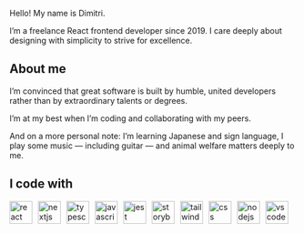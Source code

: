 Hello! My name is Dimitri.

I’m a freelance React frontend developer since 2019. I care deeply about designing with simplicity to strive for excellence.

## About me

I’m convinced that great software is built by humble, united developers rather than by extraordinary talents or degrees.

I’m at my best when I’m coding and collaborating with my peers.

And on a more personal note: I’m learning Japanese and sign language, I play some music — including guitar — and animal welfare matters deeply to me.

## I code with

<div style="display:flex;gap:10px">
  <img src="https://cdn.jsdelivr.net/gh/devicons/devicon/icons/react/react-original.svg" height="40" width="40" alt="react logo"  />
  <img src="https://cdn.jsdelivr.net/gh/devicons/devicon/icons/nextjs/nextjs-original.svg" height="40" width="40" alt="nextjs logo"  />
  <img src="https://cdn.jsdelivr.net/gh/devicons/devicon/icons/typescript/typescript-original.svg" height="40" width="40" alt="typescript logo"  />
  <img src="https://cdn.jsdelivr.net/gh/devicons/devicon/icons/javascript/javascript-original.svg" height="40" width="40" alt="javascript logo"  />
  <img src="https://skillicons.dev/icons?i=jest" height="40" width="40" alt="jest logo"  />
  <img src="https://cdn.jsdelivr.net/gh/devicons/devicon/icons/storybook/storybook-original.svg" height="40" width="40" alt="storybook logo"  />
  <img src="https://cdn.simpleicons.org/tailwindcss/06B6D4" height="40" width="40" alt="tailwindcss logo"  />
  <img src="https://cdn.jsdelivr.net/gh/devicons/devicon/icons/css3/css3-original.svg" height="40" width="40" alt="css logo"  />
  <img src="https://cdn.jsdelivr.net/gh/devicons/devicon/icons/nodejs/nodejs-original.svg" height="40" width="40" alt="nodejs logo"  />
  <img src="https://cdn.jsdelivr.net/gh/devicons/devicon/icons/vscode/vscode-original.svg" height="40" width="40" alt="vscode logo"  />
</div>
